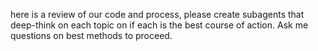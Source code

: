 here is a review of our code and process, please create subagents that deep-think on each topic on if each is the best course of action. Ask me questions on best methods to proceed.